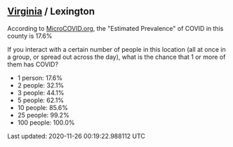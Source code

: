 
## [Virginia](/united-states/virginia) / Lexington

According to [MicroCOVID.org](http://microcovid.org),
the "Estimated Prevalence" of COVID in this county is 17.6%

If you interact with a certain number of people in this location
(all at once in a group, or spread out across the day), what is the chance that
1 or more of them has COVID?

- 1 person: 17.6%
- 2 people: 32.1%
- 3 people: 44.1%
- 5 people: 62.1%
- 10 people: 85.6%
- 25 people: 99.2%
- 100 people: 100.0%

Last updated: 2020-11-26 00:19:22.988112 UTC
